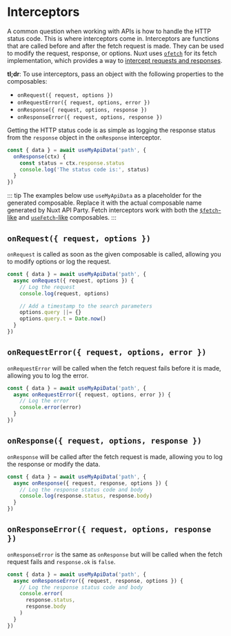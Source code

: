 # Interceptors

A common question when working with APIs is how to handle the HTTP status code. This is where interceptors come in. Interceptors are functions that are called before and after the fetch request is made. They can be used to modify the request, response, or options. Nuxt uses [`ofetch`](https://github.com/unjs/ofetch) for its fetch implementation, which provides a way to [intercept requests and responses](https://github.com/unjs/ofetch?tab=readme-ov-file#%EF%B8%8F-interceptors).

**tl;dr**: To use interceptors, pass an object with the following properties to the composables:

- `onRequest({ request, options })`
- `onRequestError({ request, options, error })`
- `onResponse({ request, options, response })`
- `onResponseError({ request, options, response })`

Getting the HTTP status code is as simple as logging the response status from the `response` object in the `onResponse` interceptor.

```ts
const { data } = await useMyApiData('path', {
  onResponse(ctx) {
    const status = ctx.response.status
    console.log('The status code is:', status)
  }
})
```

::: tip
The examples below use `useMyApiData` as a placeholder for the generated composable. Replace it with the actual composable name generated by Nuxt API Party. Fetch interceptors work with both the [`$fetch`-like](/api/dollarfetch-like) and [`useFetch`-like](/api/use-fetch-like) composables.
:::

## `onRequest({ request, options })`

`onRequest` is called as soon as the given composable is called, allowing you to modify options or log the request.

```ts
const { data } = await useMyApiData('path', {
  async onRequest({ request, options }) {
    // Log the request
    console.log(request, options)

    // Add a timestamp to the search parameters
    options.query ||= {}
    options.query.t = Date.now()
  }
})
```

## `onRequestError({ request, options, error })`

`onRequestError` will be called when the fetch request fails before it is made, allowing you to log the error.

```ts
const { data } = await useMyApiData('path', {
  async onRequestError({ request, options, error }) {
    // Log the error
    console.error(error)
  }
})
```

## `onResponse({ request, options, response })`

`onResponse` will be called after the fetch request is made, allowing you to log the response or modify the data.

```ts
const { data } = await useMyApiData('path', {
  async onResponse({ request, response, options }) {
    // Log the response status code and body
    console.log(response.status, response.body)
  }
})
```

## `onResponseError({ request, options, response })`

`onResponseError` is the same as `onResponse` but will be called when the fetch request fails and `response.ok` is `false`.

```ts
const { data } = await useMyApiData('path', {
  async onResponseError({ request, response, options }) {
    // Log the response status code and body
    console.error(
      response.status,
      response.body
    )
  }
})
```
